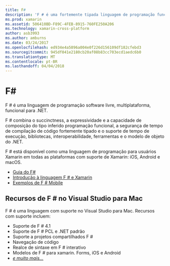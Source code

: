 ```yaml
---
title: F#
description: 'F # é uma fortemente tipada linguagem de programação funcional projetada para ser executado no .NET'
ms.prod: xamarin
ms.assetid: 506410BD-F89C-4FEB-8915-760FE250A206
ms.technology: xamarin-cross-platform
author: asb3993
ms.author: amburns
ms.date: 03/24/2017
ms.openlocfilehash: ed934e4a5896a004e0f226d156109df182cfebd3
ms.sourcegitcommit: 945df041e2180cb20af08b83cc703ecd1aedc6b0
ms.translationtype: MT
ms.contentlocale: pt-BR
ms.lasthandoff: 04/04/2018
---
```

# <a name="f35"></a>F&#35;

F # é uma linguagem de programação software livre, multiplataforma, funcional para .NET.

F # combina o succinctness, a expressividade e a capacidade de composição do tipo inferido programação funcional, a segurança de tempo de compilação de código fortemente tipado e o suporte de tempo de execução, bibliotecas, interoperabilidade, ferramentas e o modelo de objeto do .NET.

F # está disponível como uma linguagem de programação para usuários Xamarin em todas as plataformas com suporte de Xamarin: iOS, Android e macOS.

- [Guia do F#](https://docs.microsoft.com/en-us/dotnet/fsharp/)
- [Introdução à linguagem F # e Xamarin](overview.md)
- [Exemplos de F # Mobile](samples.md)

## <a name="f-features-in-visual-studio-for-mac"></a>Recursos de F # no Visual Studio para Mac

F # é uma linguagem com suporte no Visual Studio para Mac. Recursos com suporte incluem:

- Suporte de F # 4.1
- Suporte de F # PCL e .NET padrão
- Suporte a projetos compartilhados F #
- Navegação de código
- Realce de sintaxe em F # interativo
- Modelos de F # para xamarin. Forms, iOS e Android
- [*e muito mais...*](https://developer.xamarin.com/releases/studio/xamarin.studio_6.0/xamarin.studio_6.0/#F_Enhancements)

